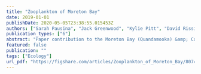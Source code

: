 ```yaml
---
title: "Zooplankton of Moreton Bay"
date: 2019-01-01
publishDate: 2020-05-05T23:38:55.015453Z
authors: ["Sarah Pausina", "Jack Greenwood", "Kylie Pitt", "David Rissik", "Wayne Rochester", "Julian Uribe-Palomino", "Anthony Richardson", "Jennifer Skerratt"]
publication_types: ["6"]
abstract: "Paper contribution to the Moreton Bay (Quandamooka) &amp; Catchment eBook available on www.moretonbayfoundation.org."
featured: false
publication: ""
tags: ["Ecology"]
url_pdf: "https://figshare.com/articles/Zooplankton_of_Moreton_Bay/8074364"
---
```


